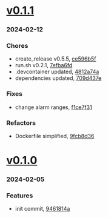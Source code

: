 # <a href='https://github.com/mrjackwills/push_alarm_backend/releases/tag/v0.1.1'>v0.1.1</a>
### 2024-02-12

### Chores
+ create_release v0.5.5, [ce596b5f](https://github.com/mrjackwills/push_alarm_backend/commit/ce596b5f5761605b8bfd125169041ecbaa8aa9ca)
+ run.sh v0.2.1, [7efba6fd](https://github.com/mrjackwills/push_alarm_backend/commit/7efba6fd9ffe7ef1c2a698a2ad87dee17d5b9679)
+ .devcontainer updated, [4812a74a](https://github.com/mrjackwills/push_alarm_backend/commit/4812a74a0f62da41db1007c669c7d0c9a7c444c8)
+ dependencies updated, [709d437e](https://github.com/mrjackwills/push_alarm_backend/commit/709d437eee02b04c55717189ab28ba669f6f7e14)

### Fixes
+ change alarm ranges, [f1ce7f31](https://github.com/mrjackwills/push_alarm_backend/commit/f1ce7f31e1b9289438af273898a9f8dff1ff28a8)

### Refactors
+ Dockerfile simplified, [9fcb8d36](https://github.com/mrjackwills/push_alarm_backend/commit/9fcb8d3677bbb713793da5afc87d85c45e15aba5)

# <a href='https://github.com/mrjackwills/push_alarm_backend/releases/tag/v0.1.0'>v0.1.0</a>
### 2024-02-05

### Features
+ init commit, [9461814a](https://github.com/mrjackwills/push_alarm_backend/commit/9461814a2c9d406e649884511081b68d61001096)

